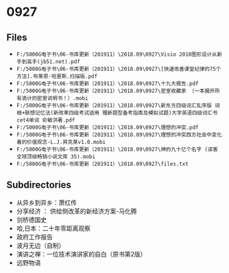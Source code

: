 # 0927

## Files

- `F:/5000G电子书\06-书库更新（201911）\2018.09\0927\Visio 2010图形设计从新手到高手(jb51.net).pdf`
- `F:/5000G电子书\06-书库更新（201911）\2018.09\0927\[快速改善课堂纪律的75个方法].布莱恩·哈里斯.扫描版.pdf`
- `F:/5000G电子书\06-书库更新（201911）\2018.09\0927\十九大报告.pdf`
- `F:/5000G电子书\06-书库更新（201911）\2018.09\0927\密室收藏家 （一本揭开所有诡计的密室说明书！）.mobi`
- `F:/5000G电子书\06-书库更新（201911）\2018.09\0927\新东方四级词汇乱序版 词根+联想记忆法(新改革四级考试适用 赠新题型备考指南及模拟试题)大学英语四级词汇书 cet4单词 俞敏洪著.pdf`
- `F:/5000G电子书\06-书库更新（201911）\2018.09\0927\理想的冲突.pdf`
- `F:/5000G电子书\06-书库更新（201911）\2018.09\0927\理想的冲突西方社会中变化着的价值观念-L.J.宾克莱v1.0.mobi`
- `F:/5000G电子书\06-书库更新（201911）\2018.09\0927\神的九十亿个名字 (读客全球顶级畅销小说文库 35).mobi`
- `F:/5000G电子书\06-书库更新（201911）\2018.09\0927\files.txt`

## Subdirectories

- 从异乡到异乡：萧红传
- 分享经济 ： 供给侧改革的新经济方案-马化腾
- 剑桥德国史
- 哈,日本：二十年零距离观察
- 政府工作报告
- 波月无边（自制）
- 演讲之禅：一位技术演讲家的自白（原书第2版）
- 远野物语
